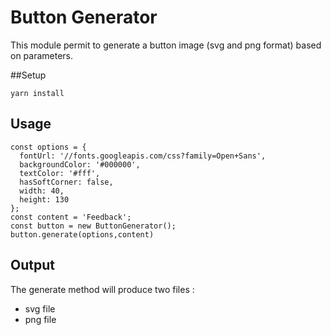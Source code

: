 Button Generator
===

This module permit to generate a button image (svg and png format) based on parameters.

##Setup
```
yarn install
```

## Usage
``` 
const options = {
  fontUrl: '//fonts.googleapis.com/css?family=Open+Sans',
  backgroundColor: '#000000',
  textColor: '#fff',
  hasSoftCorner: false,
  width: 40,
  height: 130
};
const content = 'Feedback';
const button = new ButtonGenerator();
button.generate(options,content)
```
## Output
The generate method will produce two files :
- svg file
- png file
  


